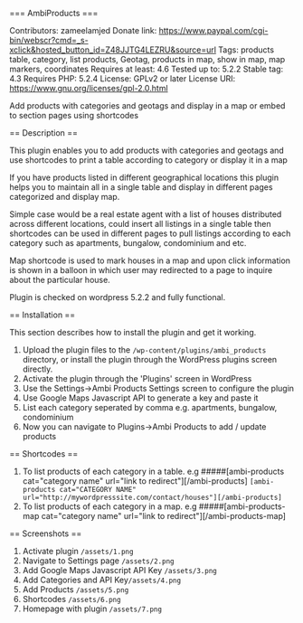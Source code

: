 === AmbiProducts ===

Contributors: zameelamjed
Donate link: https://www.paypal.com/cgi-bin/webscr?cmd=_s-xclick&hosted_button_id=Z48JJTG4LEZRU&source=url
Tags: products table, category, list products, Geotag, products in map, show in map, map markers, coordinates
Requires at least: 4.6
Tested up to: 5.2.2
Stable tag: 4.3
Requires PHP: 5.2.4
License: GPLv2 or later
License URI: https://www.gnu.org/licenses/gpl-2.0.html

Add products with categories and geotags and display in a map or embed to section pages using shortcodes

== Description ==

<p>This plugin enables you to add products with categories and geotags and use shortcodes to print a table according to category or display it in a map</p>
<p>If you have products listed in different geographical locations this plugin helps you to maintain all in a single table and display in different pages categorized and display map.</p>
<p>Simple case would be a real estate agent with a list of houses distributed across different locations, could insert all listings in a single table then shortcodes can be used in different pages to pull listings according to each category such as apartments, bungalow, condominium and etc.</p>
<p>Map shortcode is used to mark houses in a map and upon click information is shown in a balloon in which user may redirected to a page to inquire about the particular house.</p>

<p>Plugin is checked on wordpress 5.2.2 and fully functional.</p>

== Installation ==

This section describes how to install the plugin and get it working.

1. Upload the plugin files to the `/wp-content/plugins/ambi_products` directory, or install the plugin through the WordPress plugins screen directly.
1. Activate the plugin through the 'Plugins' screen in WordPress
1. Use the Settings->Ambi Products Settings screen to configure the plugin
1. Use Google Maps Javascript API to generate a key and paste it
1. List each category seperated by comma e.g. apartments, bungalow, condominium
1. Now you can navigate to Plugins->Ambi Products to add / update products

== Shortcodes ==
1. To list products of each category in a table. e.g
#####[ambi-products cat=\"category name\" url=\"link to redirect\"][/ambi-products]
```[ambi-products cat="CATEGORY NAME" url="http://mywordpresssite.com/contact/houses"][/ambi-products]```
1. To list products of each category in a map. e.g
#####[ambi-products-map cat=\"category name\" url=\"link to redirect\"][/ambi-products-map]

== Screenshots ==

1. Activate plugin `/assets/1.png` 
1. Navigate to Settings page `/assets/2.png` 
1. Add Google Maps Javascript API Key `/assets/3.png` 
1. Add Categories and API Key`/assets/4.png` 
1. Add Products `/assets/5.png` 
1. Shortcodes `/assets/6.png` 
1. Homepage with plugin `/assets/7.png` 
